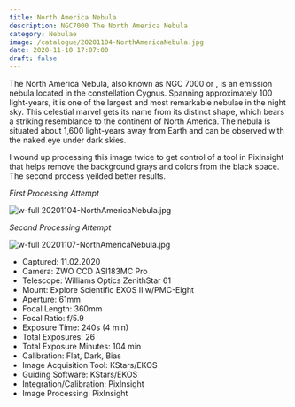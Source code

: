 ```yaml
---
title: North America Nebula
description: NGC7000 The North America Nebula
category: Nebulae
image: /catalogue/20201104-NorthAmericaNebula.jpg
date: 2020-11-10 17:07:00
draft: false
---
```


The North America Nebula, also known as NGC 7000 or , is an emission nebula located in the constellation Cygnus. Spanning approximately 100 light-years, it is one of the largest and most remarkable nebulae in the night sky. This celestial marvel gets its name from its distinct shape, which bears a striking resemblance to the continent of North America. The nebula is situated about 1,600 light-years away from Earth and can be observed with the naked eye under dark skies.

I wound up processing this image twice to get control of a tool in PixInsight that helps remove the background grays and colors from the black space. The second process yeilded better results.  

*First Processing Attempt*
  
![w-full 20201104-NorthAmericaNebula.jpg](/catalogue/20201104-NorthAmericaNebula.jpg)
  
*Second Processing Attempt*
  
![w-full 20201107-NorthAmericaNebula.jpg](/catalogue/20201107-NorthAmericaNebula.jpg)  
  
* Captured: 11.02.2020
* Camera: ZWO CCD ASI183MC Pro
* Telescope: Williams Optics ZenithStar 61
* Mount: Explore Scientific EXOS II w/PMC-Eight
* Aperture: 61mm
* Focal Length: 360mm
* Focal Ratio: f/5.9
* Exposure Time: 240s (4 min)
* Total Exposures: 26
* Total Exposure Minutes: 104 min
* Calibration: Flat, Dark, Bias
* Image Acquisition Tool: KStars/EKOS
* Guiding Software: KStars/EKOS
* Integration/Calibration: PixInsight
* Image Processing: PixInsight
